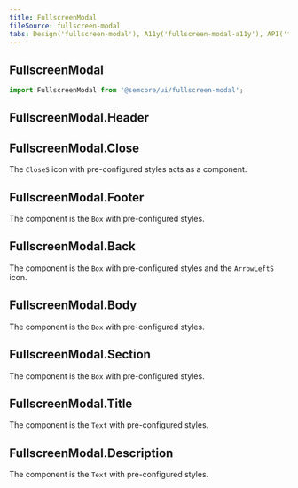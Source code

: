 ```yaml
---
title: FullscreenModal
fileSource: fullscreen-modal
tabs: Design('fullscreen-modal'), A11y('fullscreen-modal-a11y'), API('fullscreen-modal-api'), Example('fullscreen-modal-code'), Changelog('fullscreen-modal-changelog')
---
```


## FullscreenModal

```js
import FullscreenModal from '@semcore/ui/fullscreen-modal';
```

<TypesView type="FullscreenModalProps" :types={...types} />

## FullscreenModal.Header

<TypesView type="FullscreenModalHeaderProps" :types={...types} />

## FullscreenModal.Close

The `CloseS` icon with pre-configured styles acts as a component.

## FullscreenModal.Footer

The component is the `Box` with pre-configured styles.

## FullscreenModal.Back

The component is the `Box` with pre-configured styles and the `ArrowLeftS` icon.

## FullscreenModal.Body

The component is the `Box` with pre-configured styles.

## FullscreenModal.Section

The component is the `Box` with pre-configured styles.

## FullscreenModal.Title

The component is the `Text` with pre-configured styles.

## FullscreenModal.Description

The component is the `Text` with pre-configured styles.

<script setup>import { data as types } from '@types.data.ts';</script>